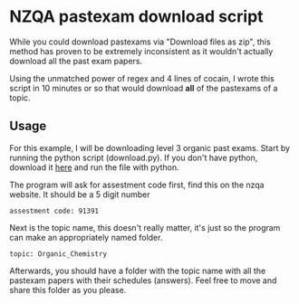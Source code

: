 # NZQA pastexam download script

While you could download pastexams via "Download files as zip", this method has proven to be extremely inconsistent as it wouldn't actually download all the past exam papers. 

Using the unmatched power of regex and 4 lines of cocain, I wrote this script in 10 minutes or so that would download **all** of the pastexams of a topic. 

## Usage 
For this example, I will be downloading level 3 organic past exams. Start by running the python script (download.py). If you don't have python, download it [here](https://www.python.org/) and run the file with python.

The program will ask for assestment code first, find this on the nzqa website. It should be a 5 digit number
```
assestment code: 91391
```

Next is the topic name, this doesn't really matter, it's just so the program can make an appropriately named folder.
```
topic: Organic_Chemistry
```

Afterwards, you should have a folder with the topic name with all the pastexam papers with their schedules (answers). Feel free to move and share this folder as you please.
